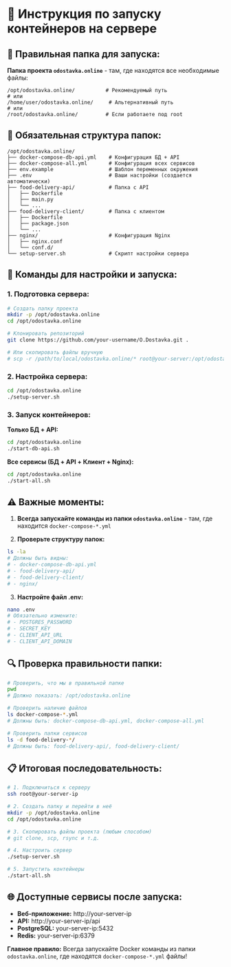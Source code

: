 # 📁 Инструкция по запуску контейнеров на сервере

## 🎯 **Правильная папка для запуска:**

**Папка проекта `odostavka.online`** - там, где находятся все необходимые файлы:

```
/opt/odostavka.online/          # Рекомендуемый путь
# или
/home/user/odostavka.online/     # Альтернативный путь
# или
/root/odostavka.online/         # Если работаете под root
```

## 📂 **Обязательная структура папок:**

```
/opt/odostavka.online/
├── docker-compose-db-api.yml    # Конфигурация БД + API
├── docker-compose-all.yml       # Конфигурация всех сервисов
├── env.example                  # Шаблон переменных окружения
├── .env                         # Ваши настройки (создается автоматически)
├── food-delivery-api/           # Папка с API
│   ├── Dockerfile
│   ├── main.py
│   └── ...
├── food-delivery-client/        # Папка с клиентом
│   ├── Dockerfile
│   ├── package.json
│   └── ...
├── nginx/                       # Конфигурация Nginx
│   ├── nginx.conf
│   └── conf.d/
└── setup-server.sh              # Скрипт настройки сервера
```

## 🚀 **Команды для настройки и запуска:**

### **1. Подготовка сервера:**
```bash
# Создать папку проекта
mkdir -p /opt/odostavka.online
cd /opt/odostavka.online

# Клонировать репозиторий
git clone https://github.com/your-username/O.Dostavka.git .

# Или скопировать файлы вручную
# scp -r /path/to/local/odostavka.online/* root@your-server:/opt/odostavka.online/
```

### **2. Настройка сервера:**
```bash
cd /opt/odostavka.online
./setup-server.sh
```

### **3. Запуск контейнеров:**

**Только БД + API:**
```bash
cd /opt/odostavka.online
./start-db-api.sh
```

**Все сервисы (БД + API + Клиент + Nginx):**
```bash
cd /opt/odostavka.online
./start-all.sh
```

## ⚠️ **Важные моменты:**

1. **Всегда запускайте команды из папки `odostavka.online`** - там, где находится `docker-compose-*.yml`

2. **Проверьте структуру папок:**
```bash
ls -la
# Должны быть видны:
# - docker-compose-db-api.yml
# - food-delivery-api/
# - food-delivery-client/
# - nginx/
```

3. **Настройте файл .env:**
```bash
nano .env
# Обязательно измените:
# - POSTGRES_PASSWORD
# - SECRET_KEY
# - CLIENT_API_URL
# - CLIENT_API_DOMAIN
```

## 🔍 **Проверка правильности папки:**

```bash
# Проверить, что мы в правильной папке
pwd
# Должно показать: /opt/odostavka.online

# Проверить наличие файлов
ls docker-compose-*.yml
# Должны быть: docker-compose-db-api.yml, docker-compose-all.yml

# Проверить папки сервисов
ls -d food-delivery-*/
# Должны быть: food-delivery-api/, food-delivery-client/
```

## 📋 **Итоговая последовательность:**

```bash
# 1. Подключиться к серверу
ssh root@your-server-ip

# 2. Создать папку и перейти в неё
mkdir -p /opt/odostavka.online
cd /opt/odostavka.online

# 3. Скопировать файлы проекта (любым способом)
# git clone, scp, rsync и т.д.

# 4. Настроить сервер
./setup-server.sh

# 5. Запустить контейнеры
./start-all.sh
```

## 🌐 **Доступные сервисы после запуска:**

- **Веб-приложение:** http://your-server-ip
- **API:** http://your-server-ip/api
- **PostgreSQL:** your-server-ip:5432
- **Redis:** your-server-ip:6379

**Главное правило:** Всегда запускайте Docker команды из папки `odostavka.online`, где находятся `docker-compose-*.yml` файлы!
